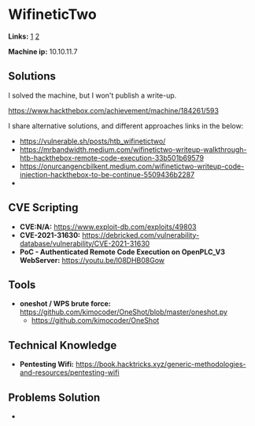 # WifineticTwo 

**Links:** [1](https://www.hackthebox.com/machines/WifineticTwo)  [2](https://app.hackthebox.com/machines/WifineticTwo)

**Machine ip:** 10.10.11.7


## Solutions
I solved the machine, but I won't publish a write-up.

https://www.hackthebox.com/achievement/machine/184261/593

I share alternative solutions, and different approaches links in the below:
+ https://vulnerable.sh/posts/htb_wifinetictwo/
+ https://mrbandwidth.medium.com/wifinetictwo-writeup-walkthrough-htb-hackthebox-remote-code-execution-33b501b69579
+ https://onurcangencbilkent.medium.com/wifinetictwo-writeup-code-injection-hackthebox-to-be-continue-5509436b2287
+ 


## CVE Scripting
+ **CVE:N/A:** https://www.exploit-db.com/exploits/49803
+ **CVE-2021-31630:** https://debricked.com/vulnerability-database/vulnerability/CVE-2021-31630
+ **PoC - Authenticated Remote Code Execution on OpenPLC_V3 WebServer:** https://youtu.be/l08DHB08Gow


## Tools
+ **oneshot / WPS brute force:** https://github.com/kimocoder/OneShot/blob/master/oneshot.py
  + https://github.com/kimocoder/OneShot


## Technical Knowledge
+ **Pentesting Wifi:** https://book.hacktricks.xyz/generic-methodologies-and-resources/pentesting-wifi


## Problems Solution
+ 

